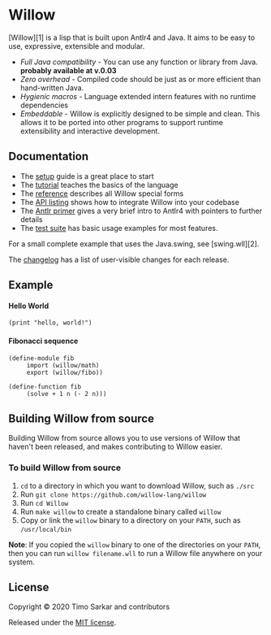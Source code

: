 # Willow

[Willow][1] is a lisp that is built upon Antlr4 and Java. It aims to be easy to use,
expressive, extensible and modular.

* *Full Java compatibility* - You can use any function or library from Java. __probably available at v.0.03__
* *Zero overhead* - Compiled code should be just as or more efficient than hand-written Java.
* *Hygienic macros* - Language extended intern features with no runtime dependencies
* *Embeddable* - Willow is explicitly designed to be simple and clean. This allows it to be ported into other programs to support runtime extensibility and interactive development.

## Documentation

* The [setup](setup.md) guide is a great place to start
* The [tutorial](tutorial.md) teaches the basics of the language
* The [reference](reference.md) describes all Willow special forms
* The [API listing](api.md) shows how to integrate Willow into your codebase
* The [Antlr primer](antlr-primer.md) gives a very brief intro to Antlr4 with
  pointers to further details
* The [test suite](test/) has basic usage examples for most features.

For a small complete example that uses the Java.swing, see
[swing.wll][2].

The [changelog](changelog.md) has a list of user-visible changes for
each release.

## Example

#### Hello World
```
(print "hello, world!")
```

#### Fibonacci sequence
```
(define-module fib
     import (willow/math)
     export (willow/fibo))

(define-function fib
     (solve + 1 n (- 2 n)))
```

## Building Willow from source

Building Willow from source allows you to use versions of Willow that
haven't been released, and makes contributing to Willow easier.

### To build Willow from source

1. `cd` to a directory in which you want to download Willow, such as
   `./src`
2. Run `git clone https://github.com/willow-lang/willow`
3. Run `cd Willow`
4. Run `make willow` to create a standalone binary called `willow`
5. Copy or link the `willow` binary to a directory on your `PATH`, such as `/usr/local/bin`

**Note**: If you copied the `willow` binary to one of the
directories on your `PATH`, then you can run `willow filename.wll` to
run a Willow file anywhere on your system.

## License

Copyright © 2020 Timo Sarkar and contributors

Released under the [MIT license](LICENSE).


